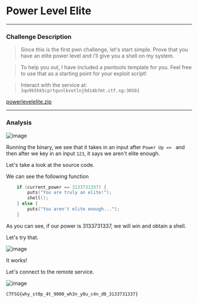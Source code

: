 # Power Level Elite

---

### Challenge Description

> Since this is the first pwn challenge, let's start simple. Prove that you have an elite power level and i'll give you a shell on my system.

> To help you out, I have included a pwntools template for you. Feel free to use that as a starting point for your exploit script!

> Interact with the service at: `3qo9k5hk5cprtqvnlkvotlnj9d14b7mt.ctf.sg:30501`

[powerlevelelite.zip](https://github.com/caprinux/Cyberthon-2021-Training/files/6330450/powerlevelelite.zip)

---

### Analysis

![image](https://user-images.githubusercontent.com/76640319/115133306-c1cdc480-a039-11eb-8277-0f71f4a928c2.png)

Running the binary, we see that it takes in an input after `Power Up => ` and then after we key in an input `123`, it says we aren't elite enough.

Let's take a look at the source code.

We can see the following function

```c
    if (current_power == 3133731337) {
        puts("You are truly an elite!");
        shell();
    } else {
        puts("You aren't elite enough...");
    }
```

As you can see, if our power is 3133731337, we will win and obtain a shell.

Let's try that.

![image](https://user-images.githubusercontent.com/76640319/115133336-ee81dc00-a039-11eb-9503-cdc8ca85ef92.png)

It works!

Let's connect to the remote service.

![image](https://user-images.githubusercontent.com/76640319/115133354-1c672080-a03a-11eb-80d5-8b79d314153d.png)

```
CTFSG{why_st0p_4t_9000_wh3n_y0u_c4n_d0_3133731337}
```

